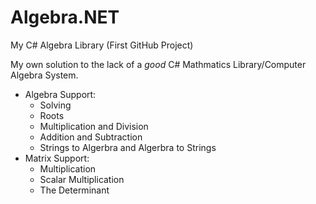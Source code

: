 # Algebra.NET
My C# Algebra Library (First GitHub Project)

My own solution to the lack of a _good_ C# Mathmatics Library/Computer Algebra System.

- Algebra Support:
  - Solving
  - Roots
  - Multiplication and Division
  - Addition and Subtraction 
  - Strings to Algerbra and Algerbra to Strings
- Matrix Support:
  - Multiplication
  - Scalar Multiplication
  - The Determinant

